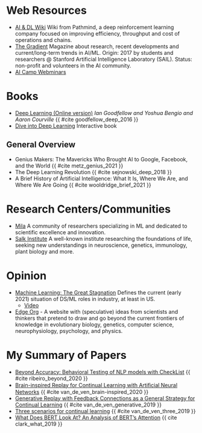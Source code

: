 # Web Resources

* [AI & DL Wiki](https://wiki.pathmind.com/) Wiki from Pathmind, a deep reinforcement learning company focused on improving efficiency, throughput and cost of operations and chains.
* [The Gradient](https://thegradient.pub/) Magazine about research, recent developments and current/long-term trends in 
AI/ML. Origin: 2017 by students and researchers @ Stanford Artificial Intelligence Laboratory (SAIL).
Status: non-profit and volunteers in the AI community.
* [AI Camp Webminars](https://learn.xnextcon.com/)

# Books

* [Deep Learning (Online version)](https://www.deeplearningbook.org/) *Ian Goodfellow and Yoshua Bengio and Aaron Courville* {{ #cite goodfellow_deep_2016 }} 
* [Dive into Deep Learning](http://d2l.ai/) Interactive book

## General Overview

* Genius Makers: The Mavericks Who Brought AI to Google, Facebook, and the World {{ #cite metz_genius_2021 }}
* The Deep Learning Revolution {{ #cite sejnowski_deep_2018 }}
* A Brief History of Artificial Intelligence: What It Is, Where We Are, and Where We Are Going {{ #cite wooldridge_brief_2021 }}

# Research Centers/Communities

* [Mila](https://mila.quebec/en/) A community of researchers specializing in ML and dedicated to scientific excellence 
and innovation.
* [Salk Institute](https://www.salk.edu/) A well-known institute researching the foundations of life, seeking new
 understandings in neuroscience, genetics, immunology, plant biology and more.

# Opinion
* [Machine Learning: The Great Stagnation](https://marksaroufim.substack.com/p/machine-learning-the-great-stagnation) Defines the current (early 2021) situation of DS/ML roles in industry, at least in US.
  - [Video](https://learn.xnextcon.com/event/eventdetails/W2021031810)
* [Edge Org](https://www.edge.org) - A website with (speculative) ideas from scientists and thinkers that pretend to draw
and go beyond the current frontiers of knowledge in evolutionary biology, genetics, computer science, neurophysiology, psychology, and physics. 

# My Summary of Papers

* [Beyond Accuracy: Behavioral Testing of NLP models with CheckList](https://github.com/francisco-perez-sorrosal/deep-learning-papers/tree/master/Beyond%20Accuracy) {{ #cite ribeiro_beyond_2020 }} 
* [Brain-inspired Replay for Continual Learning with Artiﬁcial Neural Networks](https://github.com/francisco-perez-sorrosal/deep-learning-papers/tree/master/Generative%20Replay) {{ #cite van_de_ven_brain-inspired_2020 }}
* [Generative Replay with Feedback Connections as a General Strategy for Continual Learning](https://github.com/francisco-perez-sorrosal/deep-learning-papers/tree/master/Generative%20Replay) {{ #cite van_de_ven_generative_2019 }}
* [Three scenarios for continual learning]((https://github.com/francisco-perez-sorrosal/deep-learning-papers/tree/master/Generative%20Replay)) {{ #cite van_de_ven_three_2019 }}
* [What Does BERT Look At? An Analysis of BERT’s Attention](https://github.com/francisco-perez-sorrosal/deep-learning-papers/tree/master/What%20Does%20BERT%20Look%20At) {{ cite clark_what_2019 }}
